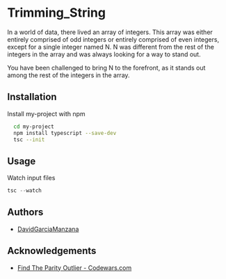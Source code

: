 
# Trimming_String

In a world of data, there lived an array of integers. This array was either entirely comprised of odd integers or entirely comprised of even integers, except for a single integer named N. N was different from the rest of the integers in the array and was always looking for a way to stand out.

You have been challenged to bring N to the forefront, as it stands out among the rest of the integers in the array.



## Installation

Install my-project with npm

```bash
  cd my-project
  npm install typescript --save-dev
  tsc --init
```


    
## Usage
Watch input files
```javascript
tsc --watch
```


## Authors

- [DavidGarciaManzana](https://github.com/DavidGarciaManzana)


## Acknowledgements

 - [Find The Parity Outlier - Codewars.com](https://www.codewars.com/kata/5526fc09a1bbd946250002dc/typescript)


